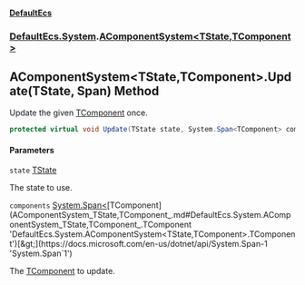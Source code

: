 #### [DefaultEcs](DefaultEcs.md 'DefaultEcs')
### [DefaultEcs.System](DefaultEcs.md#DefaultEcs.System 'DefaultEcs.System').[AComponentSystem&lt;TState,TComponent&gt;](AComponentSystem_TState,TComponent_.md 'DefaultEcs.System.AComponentSystem<TState,TComponent>')

## AComponentSystem<TState,TComponent>.Update(TState, Span<TComponent>) Method

Update the given [TComponent](AComponentSystem_TState,TComponent_.md#DefaultEcs.System.AComponentSystem_TState,TComponent_.TComponent 'DefaultEcs.System.AComponentSystem<TState,TComponent>.TComponent') once.

```csharp
protected virtual void Update(TState state, System.Span<TComponent> components);
```
#### Parameters

<a name='DefaultEcs.System.AComponentSystem_TState,TComponent_.Update(TState,System.Span_TComponent_).state'></a>

`state` [TState](AComponentSystem_TState,TComponent_.md#DefaultEcs.System.AComponentSystem_TState,TComponent_.TState 'DefaultEcs.System.AComponentSystem<TState,TComponent>.TState')

The state to use.

<a name='DefaultEcs.System.AComponentSystem_TState,TComponent_.Update(TState,System.Span_TComponent_).components'></a>

`components` [System.Span&lt;](https://docs.microsoft.com/en-us/dotnet/api/System.Span-1 'System.Span`1')[TComponent](AComponentSystem_TState,TComponent_.md#DefaultEcs.System.AComponentSystem_TState,TComponent_.TComponent 'DefaultEcs.System.AComponentSystem<TState,TComponent>.TComponent')[&gt;](https://docs.microsoft.com/en-us/dotnet/api/System.Span-1 'System.Span`1')

The [TComponent](AComponentSystem_TState,TComponent_.md#DefaultEcs.System.AComponentSystem_TState,TComponent_.TComponent 'DefaultEcs.System.AComponentSystem<TState,TComponent>.TComponent') to update.